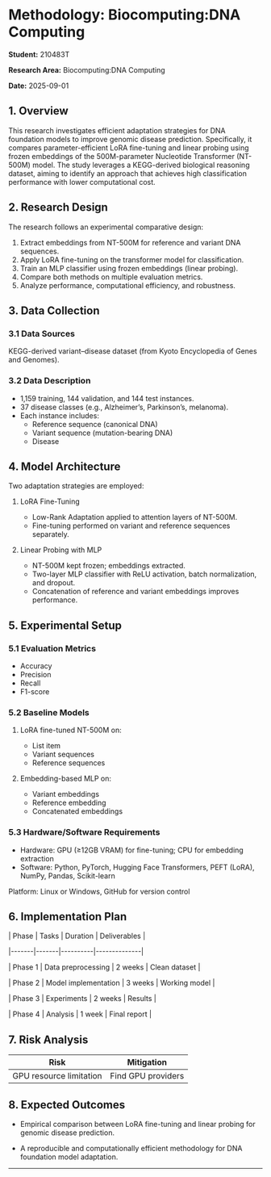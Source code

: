 
# Methodology: Biocomputing:DNA Computing

  

**Student:** 210483T

**Research Area:** Biocomputing:DNA Computing

**Date:** 2025-09-01

  

## 1. Overview

  

This research investigates efficient adaptation strategies for DNA foundation models to improve genomic disease prediction. Specifically, it compares parameter-efficient LoRA fine-tuning and linear probing using frozen embeddings of the 500M-parameter Nucleotide Transformer (NT-500M) model. The study leverages a KEGG-derived biological reasoning dataset, aiming to identify an approach that achieves high classification performance with lower computational cost.

  
  

## 2. Research Design
The research follows an experimental comparative design:
1. Extract embeddings from NT-500M for reference and variant DNA sequences.
2. Apply LoRA fine-tuning on the transformer model for classification.
3. Train an MLP classifier using frozen embeddings (linear probing).
4. Compare both methods on multiple evaluation metrics.
5. Analyze performance, computational efficiency, and robustness.

  

## 3. Data Collection

  

### 3.1 Data Sources

KEGG-derived variant–disease dataset (from Kyoto Encyclopedia of Genes and Genomes).

### 3.2 Data Description

- 1,159 training, 144 validation, and 144 test instances.
- 37 disease classes (e.g., Alzheimer’s, Parkinson’s, melanoma).
- Each instance includes:
	- Reference sequence (canonical DNA)
	- Variant sequence (mutation-bearing DNA)
	- Disease

  
  
  

## 4. Model Architecture

Two adaptation strategies are employed:

1. LoRA Fine-Tuning
	- Low-Rank Adaptation applied to attention layers of NT-500M.
	- Fine-tuning performed on variant and reference sequences separately.

  2. Linear Probing with MLP
		- NT-500M kept frozen; embeddings extracted.
		- Two-layer MLP classifier with ReLU activation, batch normalization, and dropout.
		- Concatenation of reference and variant embeddings improves performance.

  

## 5. Experimental Setup

  

### 5.1 Evaluation Metrics

- Accuracy
- Precision
- Recall
- F1-score

### 5.2 Baseline Models

 1. LoRA fine-tuned NT-500M on:
	 - List item
	- Variant sequences
	- Reference sequences


2. Embedding-based MLP on:
	- Variant embeddings
	- Reference embedding
	- Concatenated embeddings

### 5.3 Hardware/Software Requirements

- Hardware: GPU (≥12GB VRAM) for fine-tuning; CPU for embedding extraction
- Software: Python, PyTorch, Hugging Face Transformers, PEFT (LoRA), NumPy, Pandas, Scikit-learn

  

Platform: Linux or Windows, GitHub for version control

## 6. Implementation Plan

  

| Phase | Tasks | Duration | Deliverables |

|-------|-------|----------|--------------|

| Phase 1 | Data preprocessing | 2 weeks | Clean dataset |

| Phase 2 | Model implementation | 3 weeks | Working model |

| Phase 3 | Experiments | 2 weeks | Results |

| Phase 4 | Analysis | 1 week | Final report |

  

## 7. Risk Analysis

  
| Risk  |  Mitigation |
|--|--|
| GPU resource limitation  | Find GPU providers |

  

## 8. Expected Outcomes

  

 - Empirical comparison between LoRA fine-tuning and linear probing for
   genomic disease prediction.
   
-  A reproducible and computationally efficient methodology for DNA
   foundation model adaptation.

---

  
